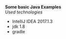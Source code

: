 <b>Some basic Java Examples</b>
<br/>
<i>Used technologies</i>
<ul>
<li>IntelliJ IDEA 2017.1.3</li>
<li>jdk 1.8 </li>
<li>gradle</li>
</ul>
